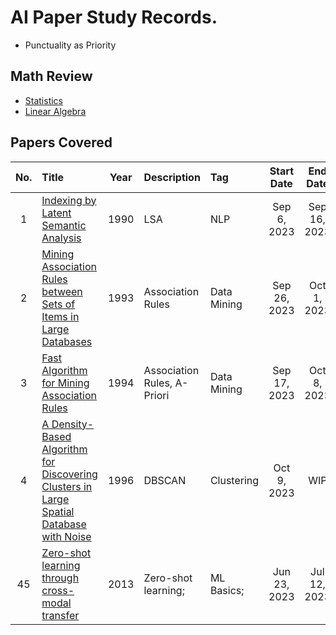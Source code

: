 # AI Paper Study Records.
* Punctuality as Priority

## Math Review
* [Statistics](./math/statistics/main.md)
* [Linear Algebra](./math/linear_algebra/main.md)


## Papers Covered
|No.|Title|Year|Description|Tag|Start Date|End Date|
|:-:|:----|:--:|:----------|:--|:--------:|:------:|
|  1|[Indexing by Latent Semantic Analysis](./paper_study/notes/002_lsa.md)|1990|LSA|NLP|Sep 6, 2023|Sep 16, 2023|
|  2|[Mining Association Rules between Sets of Items in Large Databases](./paper_study/notes/003_0_mining_asso.md)|1993|Association Rules|Data Mining|Sep 26, 2023|Oct 1, 2023|
|  3|[Fast Algorithm for Mining Association Rules](./paper_study/notes/003_1_fast_mining.md)|1994|Association Rules, A-Priori|Data Mining|Sep 17, 2023|Oct 8, 2023|
|  4|[A Density-Based Algorithm for Discovering Clusters in Large Spatial Database with Noise](./paper_study/notes/004_density_based_algo.md)|1996|DBSCAN|Clustering|Oct 9, 2023|WIP|
| 45|[Zero-shot learning through cross-modal transfer](./paper_study/notes/001_zero-shot_learning.md)|2013|Zero-shot learning;|ML Basics;|Jun 23, 2023|Jul 12, 2023|

